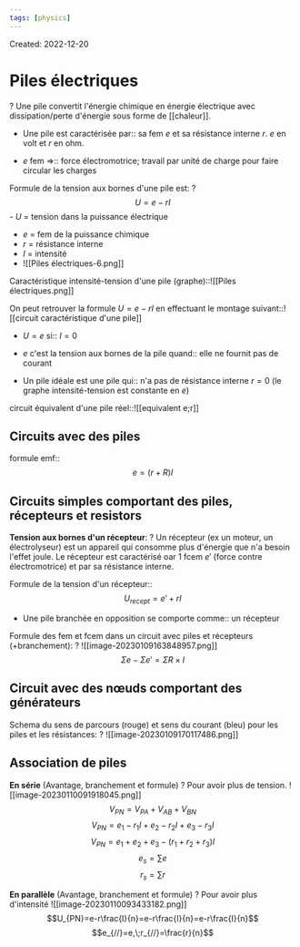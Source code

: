 ```yaml
---
tags: [physics] 
---
```

Created: 2022-12-20

# Piles électriques
?
Une pile convertit l'énergie chimique en énergie électrique avec dissipation/perte d'énergie sous forme de [[chaleur]].
<!--SR:!2023-03-07,37,190-->

- Une pile est caractérisée par:: sa fem $e$ et sa résistance interne $r$. $e$ en volt et $r$ en ohm.
<!--SR:!2023-03-23,40,286-->

<!--SR:!2023-02-27,33,190-->
- $e$ fem =>:: force électromotrice; travail par unité de charge pour faire circular les charges
<!--SR:!2023-05-20,91,246-->

Formule de la tension aux bornes d'une pile est:
?
$$U=e-rI$$- $U$ = tension dans la puissance électrique
- $e$ = fem de la puissance chimique
- $r$ = résistance interne 
- $I$ = intensité
- ![[Piles électriques-6.png]]
<!--SR:!2023-03-14,44,226-->

Caractéristique intensité-tension d'une pile (graphe)::![[Piles électriques.png]]
<!--SR:!2023-05-12,86,246-->

On peut retrouver la formule $U=e-rI$ en effectuant le montage suivant::![[circuit caractéristique d'une pile]]
<!--SR:!2023-05-06,84,246-->

- $U=e$ si:: $I=0$
<!--SR:!2023-04-25,76,246-->
- $e$ c'est la tension aux bornes de la pile quand:: elle ne fournit pas de courant
<!--SR:!2023-05-25,94,246-->
- Un pile idéale est une pile qui:: n'a pas de résistance interne $r=0$ (le graphe intensité-tension est constante en $e$)
<!--SR:!2023-05-04,81,246-->

circuit équivalent d'une pile réel::![[equivalent e;r]]
<!--SR:!2023-04-04,63,246-->

## Circuits avec des piles
formule emf::$$e=(r+R)I$$
<!--SR:!2023-03-22,50,226-->


## Circuits simples comportant des piles, récepteurs et resistors

**Tension aux bornes d'un récepteur**:
?
Un récepteur (ex un moteur, un électrolyseur) est un appareil qui consomme plus d'énergie que n'a besoin l'effet joule.
Le récepteur est caractérisé oar 1 fcem $e'$ (force contre électromotrice) et par sa résistance interne. 
<!--SR:!2023-03-01,31,240-->

Formule de la tension  d'un récepteur::$$U_{recept}=e'+rI$$
<!--SR:!2023-03-13,39,240-->
- Une pile branchée en opposition se comporte comme:: un récepteur
<!--SR:!2023-03-11,39,240-->


Formule des fem et fcem dans un circuit avec piles et récepteurs (+branchement):
?
![[image-20230109163848957.png]]
$$\Sigma{e} - \Sigma{e'}=\Sigma{R}\times I$$
<!--SR:!2023-05-13,74,240-->

## Circuit avec des nœuds comportant des générateurs

Schema du sens de parcours (rouge) et sens du courant (bleu) pour les piles et les résistances:
?
![[image-20230109170117486.png]]
<!--SR:!2023-03-16,42,240-->

## Association de piles
**En série** (Avantage, branchement et formule)
?
Pour avoir plus de tension.
![[image-20230110091918045.png]]$$V_{PN}=V_{PA}+V_{AB}+V_{BN}$$
$$V_{PN}=e_{1}-r_{1}I+e_{2}-r_{2}I+e_{3}-r_{3}I$$
$$V_{PN}=e_{1}+e_{2}+e_{3}-(r_{1}+r_{2}+r_{3})I$$
$$e_s=\sum{e}$$$$r_s=\sum\limits{r}$$
<!--SR:!2023-03-09,35,240-->

**En parallèle** (Avantage, branchement et formule)
?
Pour avoir plus d'intensité
![[image-20230110093433182.png]]
$$U_{PN}=e-r\frac{I}{n}=e-r\frac{I}{n}=e-r\frac{I}{n}$$
$$e_{//}=e,\;r_{//}=\frac{r}{n}$$
<!--SR:!2023-03-02,30,240-->








